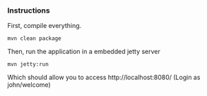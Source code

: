 ### Instructions

First, compile everything.
```
mvn clean package
```

Then, run the application in a embedded jetty server
```
mvn jetty:run
```

Which should allow you to access http://localhost:8080/ (Login as john/welcome)

